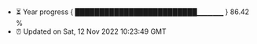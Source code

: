 - ⏳ Year progress { █████████████████████████▁▁▁▁▁ } 86.42 %
- ⏰ Updated on Sat, 12 Nov 2022 10:23:49 GMT

